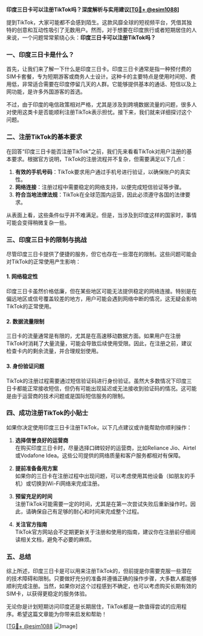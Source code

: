 **印度三日卡可以注册TikTok吗？深度解析与实用建议[[TG💪+ @esim1088](https://t.me/s/esim1088)]**

提到TikTok，大家可能都不会感到陌生。这款风靡全球的短视频平台，凭借其独特的创意和互动性吸引了无数用户。然而，对于想要在印度旅行或者短期居住的人来说，一个问题常常萦绕心头：**印度三日卡可以注册TikTok吗？**

### 一、印度三日卡是什么？

首先，让我们来了解一下什么是印度三日卡。印度三日卡通常是指一种预付费的SIM卡套餐，专为短期游客或商务人士设计。这种卡的主要特点是使用时间短、费用低，非常适合需要在印度停留几天的人群。它能够提供基本的通话、短信以及上网功能，是许多外国游客的首选。

不过，由于印度的电信政策相对严格，尤其是涉及到跨境数据流量的问题，很多人对使用这类卡是否能顺利注册TikTok表示担忧。接下来，我们就来详细探讨这个问题。

### 二、注册TikTok的基本要求

在回答“印度三日卡能否注册TikTok”之前，我们先来看看TikTok对用户注册的基本要求。根据官方说明，TikTok的注册流程并不复杂，但需要满足以下几点：

1. **有效的手机号码**：TikTok要求用户通过手机号进行验证，以确保账户的真实性。
2. **网络连接**：注册过程中需要稳定的网络支持，以便完成短信验证等步骤。
3. **符合当地法律法规**：TikTok在全球范围内运营，因此必须遵守各国的法律要求。

从表面上看，这些条件似乎并不难满足。但是，当涉及到印度这样的国家时，事情可能会变得稍微复杂一些。

### 三、印度三日卡的限制与挑战

尽管印度三日卡提供了便捷的服务，但它也存在一些潜在的限制。这些问题可能会对TikTok的正常使用产生影响：

#### 1. 网络稳定性
印度三日卡虽然价格低廉，但在某些地区可能无法提供稳定的网络连接。特别是在偏远地区或信号覆盖较差的地方，用户可能会遇到网络中断的情况，这无疑会影响TikTok的正常使用。

#### 2. 数据流量限制
三日卡的流量通常是有限的，尤其是在高速移动数据方面。如果用户在注册TikTok时消耗了大量流量，可能会导致后续使用受限。因此，在注册之前，建议检查卡内的剩余流量，并合理规划使用。

#### 3. 身份验证问题
TikTok的注册过程需要通过短信验证码进行身份验证。虽然大多数情况下印度三日卡都能正常接收短信，但仍有可能出现延迟或无法接收到验证码的情况。这可能是由于运营商的技术问题或是国际短信服务的限制。

### 四、成功注册TikTok的小贴士

如果你决定使用印度三日卡注册TikTok，以下几点建议或许能帮助你顺利操作：

1. **选择信誉良好的运营商**  
   在购买印度三日卡时，尽量选择口碑较好的运营商，比如Reliance Jio、Airtel或Vodafone Idea。这些公司提供的网络质量和客户服务都相对有保障。

2. **提前准备备用方案**  
   如果你的三日卡在注册过程中出现问题，可以考虑使用其他设备（如朋友的手机）或切换到Wi-Fi网络来完成注册。

3. **预留充足的时间**  
   注册TikTok可能需要一定的时间，尤其是在第一次尝试失败后重新操作时。因此，请确保自己有足够的耐心和时间来完成整个过程。

4. **关注官方指南**  
   TikTok官方网站会不定期更新关于注册和使用的指南，建议你在注册前仔细阅读相关文档，避免不必要的麻烦。

### 五、总结

综上所述，印度三日卡是可以用来注册TikTok的，但前提是你需要克服一些潜在的技术障碍和限制。只要做好充分的准备并遵循正确的操作步骤，大多数人都能够顺利完成注册。当然，如果你对这个过程感到不确定，也可以考虑购买长期有效的SIM卡，以获得更稳定的服务体验。

无论你是计划短期访问印度还是长期居住，TikTok都是一款值得尝试的应用程序。希望这篇文章能为你带来启发和帮助！

[[TG💪+ @esim1088](https://t.me/s/esim1088) ![Image](https://i.postimg.cc/4NQfJmqS/Snipaste-2025-05-13-00-14-12.png)]